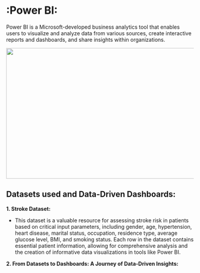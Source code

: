 # :Power BI:
Power BI is a Microsoft-developed business analytics tool that enables users to visualize and analyze data from various sources, create interactive reports and dashboards, and share insights within organizations.


<div id="header" align="center">
    <img src="https://github.com/yasmeenustad/Power-BI-Project/assets/112754746/1c147198-138c-4ed2-a5ef-7b6da9b95d6b"  height="350" width="800"/>
</div>

## Datasets used and Data-Driven Dashboards:

**1. Stroke Dataset:**
  - This dataset is a valuable resource for assessing stroke risk in patients based on critical input parameters, including gender, age, hypertension, heart disease, marital status, occupation, residence type, average 
    glucose level, BMI, and smoking status. Each row in the dataset contains essential patient information, allowing for comprehensive analysis and the creation of informative data visualizations in tools like Power BI.
   
**2. From Datasets to Dashboards: A Journey of Data-Driven Insights:**




